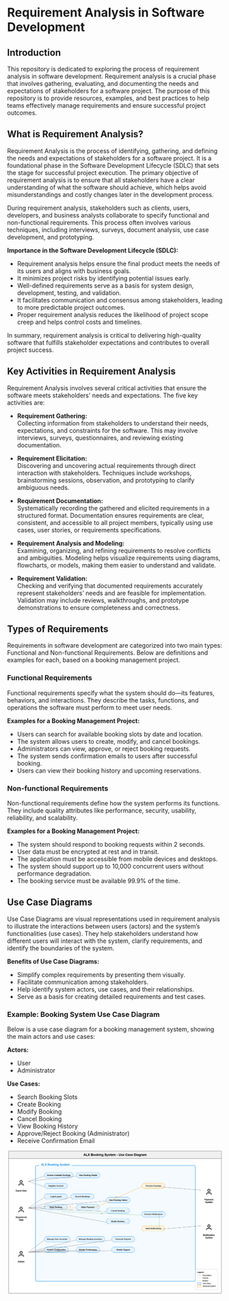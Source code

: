 # Requirement Analysis in Software Development

## Introduction

This repository is dedicated to exploring the process of requirement analysis in software development. Requirement analysis is a crucial phase that involves gathering, evaluating, and documenting the needs and expectations of stakeholders for a software project. The purpose of this repository is to provide resources, examples, and best practices to help teams effectively manage requirements and ensure successful project outcomes.

## What is Requirement Analysis?

Requirement Analysis is the process of identifying, gathering, and defining the needs and expectations of stakeholders for a software project. It is a foundational phase in the Software Development Lifecycle (SDLC) that sets the stage for successful project execution. The primary objective of requirement analysis is to ensure that all stakeholders have a clear understanding of what the software should achieve, which helps avoid misunderstandings and costly changes later in the development process.

During requirement analysis, stakeholders such as clients, users, developers, and business analysts collaborate to specify functional and non-functional requirements. This process often involves various techniques, including interviews, surveys, document analysis, use case development, and prototyping.

**Importance in the Software Development Lifecycle (SDLC):**
- Requirement analysis helps ensure the final product meets the needs of its users and aligns with business goals.
- It minimizes project risks by identifying potential issues early.
- Well-defined requirements serve as a basis for system design, development, testing, and validation.
- It facilitates communication and consensus among stakeholders, leading to more predictable project outcomes.
- Proper requirement analysis reduces the likelihood of project scope creep and helps control costs and timelines.

In summary, requirement analysis is critical to delivering high-quality software that fulfills stakeholder expectations and contributes to overall project success.


## Key Activities in Requirement Analysis

Requirement Analysis involves several critical activities that ensure the software meets stakeholders' needs and expectations. The five key activities are:

- **Requirement Gathering:**  
  Collecting information from stakeholders to understand their needs, expectations, and constraints for the software. This may involve interviews, surveys, questionnaires, and reviewing existing documentation.

- **Requirement Elicitation:**  
  Discovering and uncovering actual requirements through direct interaction with stakeholders. Techniques include workshops, brainstorming sessions, observation, and prototyping to clarify ambiguous needs.

- **Requirement Documentation:**  
  Systematically recording the gathered and elicited requirements in a structured format. Documentation ensures requirements are clear, consistent, and accessible to all project members, typically using use cases, user stories, or requirements specifications.

- **Requirement Analysis and Modeling:**  
  Examining, organizing, and refining requirements to resolve conflicts and ambiguities. Modeling helps visualize requirements using diagrams, flowcharts, or models, making them easier to understand and validate.

- **Requirement Validation:**  
  Checking and verifying that documented requirements accurately represent stakeholders’ needs and are feasible for implementation. Validation may include reviews, walkthroughs, and prototype demonstrations to ensure completeness and correctness.


## Types of Requirements

Requirements in software development are categorized into two main types: Functional and Non-functional Requirements. Below are definitions and examples for each, based on a booking management project.

### Functional Requirements

Functional requirements specify what the system should do—its features, behaviors, and interactions. They describe the tasks, functions, and operations the software must perform to meet user needs.

**Examples for a Booking Management Project:**
- Users can search for available booking slots by date and location.
- The system allows users to create, modify, and cancel bookings.
- Administrators can view, approve, or reject booking requests.
- The system sends confirmation emails to users after successful booking.
- Users can view their booking history and upcoming reservations.

### Non-functional Requirements

Non-functional requirements define how the system performs its functions. They include quality attributes like performance, security, usability, reliability, and scalability.

**Examples for a Booking Management Project:**
- The system should respond to booking requests within 2 seconds.
- User data must be encrypted at rest and in transit.
- The application must be accessible from mobile devices and desktops.
- The system should support up to 10,000 concurrent users without performance degradation.
- The booking service must be available 99.9% of the time.


## Use Case Diagrams

Use Case Diagrams are visual representations used in requirement analysis to illustrate the interactions between users (actors) and the system’s functionalities (use cases). They help stakeholders understand how different users will interact with the system, clarify requirements, and identify the boundaries of the system.

**Benefits of Use Case Diagrams:**
- Simplify complex requirements by presenting them visually.
- Facilitate communication among stakeholders.
- Help identify system actors, use cases, and their relationships.
- Serve as a basis for creating detailed requirements and test cases.

### Example: Booking System Use Case Diagram

Below is a use case diagram for a booking management system, showing the main actors and use cases:

**Actors:**
- User
- Administrator

**Use Cases:**
- Search Booking Slots
- Create Booking
- Modify Booking
- Cancel Booking
- View Booking History
- Approve/Reject Booking (Administrator)
- Receive Confirmation Email

![Booking System Use Case Diagram](alx-booking-uc.png.png)
